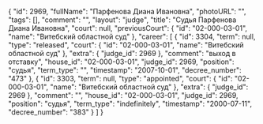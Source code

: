 {
    "id": 2969,
    "fullName": "Парфенова Диана Ивановна",
    "photoURL": "",
    "tags": [],
    "comment": "",
    "layout": "judge",
    "title": "Судья Парфенова Диана Ивановна",
    "court": null,
    "previousCourt": {
        "id": "02-000-03-01",
        "name": "Витебский областной суд"
    },
    "career": [
        {
            "id": 3304,
            "term": null,
            "type": "released",
            "court": {
                "id": "02-000-03-01",
                "name": "Витебский областной суд"
            },
            "extra": {
                "judge_id": 2969
            },
            "comment": "выход в отставку",
            "house_id": "02-000-03-01",
            "judge_id": 2969,
            "position": "судья",
            "term_type": "",
            "timestamp": "2007-10-01",
            "decree_number": "473"
        },
        {
            "id": 3303,
            "term": null,
            "type": "appointed",
            "court": {
                "id": "02-000-03-01",
                "name": "Витебский областной суд"
            },
            "extra": {
                "judge_id": 2969
            },
            "comment": "",
            "house_id": "02-000-03-01",
            "judge_id": 2969,
            "position": "судья",
            "term_type": "indefinitely",
            "timestamp": "2000-07-11",
            "decree_number": "383"
        }
    ]
}